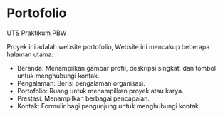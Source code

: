 # Portofolio
UTS Praktikum PBW

Proyek ini adalah website portofolio, Website ini mencakup beberapa halaman utama:
- Beranda: Menampilkan gambar profil, deskripsi singkat, dan tombol untuk menghubungi kontak.
- Pengalaman: Berisi pengalaman organisasi.
- Portofolio: Ruang untuk menampilkan proyek atau karya.
- Prestasi: Menampilkan berbagai pencapaian.
- Kontak: Formulir bagi pengunjung untuk menghubungi kontak.
